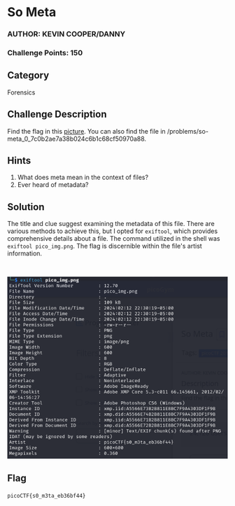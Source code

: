 # So Meta
### AUTHOR: KEVIN COOPER/DANNY
### Challenge Points: 150

## Category
Forensics

## Challenge Description
Find the flag in this [picture](pico_img.png). You can also find the file in /problems/so-meta_0_7c0b2ae7a38b024c6b1c68cf50970a88.
## Hints
1. What does meta mean in the context of files?
2. Ever heard of metadata?
## Solution
The title and clue suggest examining the metadata of this file. There are various methods to achieve this, but I opted for `exiftool`, which provides comprehensive details about a file. The command utilized in the shell was `exiftool pico_img.png`. The flag is discernible within the file's artist information.

<br>

![Screenshot](Screenshot.png)
## Flag
`picoCTF{s0_m3ta_eb36bf44}`